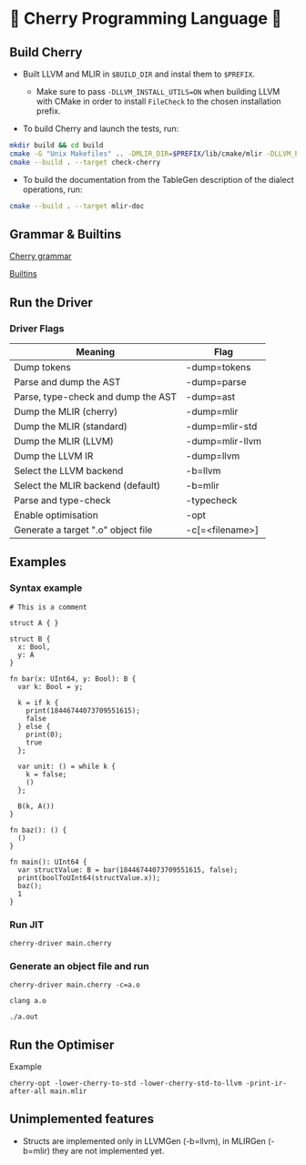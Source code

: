 # 🍒 Cherry Programming Language 🍒

## Build Cherry

- Built LLVM and MLIR in `$BUILD_DIR` and instal them to `$PREFIX`.
  - Make sure to pass `-DLLVM_INSTALL_UTILS=ON` when building LLVM with CMake in order to install `FileCheck` to the chosen installation prefix.

- To build Cherry and launch the tests, run:
```sh
mkdir build && cd build
cmake -G "Unix Makefiles" .. -DMLIR_DIR=$PREFIX/lib/cmake/mlir -DLLVM_EXTERNAL_LIT=$BUILD_DIR/bin/llvm-lit
cmake --build . --target check-cherry
```
- To build the documentation from the TableGen description of the dialect operations, run:
```sh
cmake --build . --target mlir-doc
```
## Grammar & Builtins
[Cherry grammar](/docs/Grammar.md)

[Builtins](/docs/Builtins.md)

## Run the Driver

### Driver Flags
Meaning                             |  Flag
|-----------------------------------|-------------------|
Dump tokens 			            | -dump=tokens
Parse and dump the AST              | -dump=parse
Parse, type-check and dump the AST  | -dump=ast
Dump the MLIR (cherry)              | -dump=mlir
Dump the MLIR (standard)            | -dump=mlir-std
Dump the MLIR (LLVM)                | -dump=mlir-llvm
Dump the LLVM IR                    | -dump=llvm
Select the LLVM backend             | -b=llvm
Select the MLIR backend (default)   | -b=mlir
Parse and type-check                | -typecheck
Enable optimisation                 | -opt
Generate a target ".o" object file  | -c[=\<filename>]  

## Examples
### Syntax example
```
# This is a comment

struct A { }

struct B {
  x: Bool,
  y: A
}

fn bar(x: UInt64, y: Bool): B {
  var k: Bool = y;
  
  k = if k {
    print(18446744073709551615);
    false
  } else {
    print(0);
    true
  };

  var unit: () = while k {
  	k = false;
  	()
  };

  B(k, A())
}

fn baz(): () {
  ()
}

fn main(): UInt64 {
  var structValue: B = bar(18446744073709551615, false);
  print(boolToUInt64(structValue.x));
  baz();
  1
}
```

### Run JIT
```
cherry-driver main.cherry
```

### Generate an object file and run
```
cherry-driver main.cherry -c=a.o

clang a.o

./a.out 
```

## Run the Optimiser
Example
```
cherry-opt -lower-cherry-to-std -lower-cherry-std-to-llvm -print-ir-after-all main.mlir
```

## Unimplemented features
- Structs are implemented only in LLVMGen (-b=llvm), 
in MLIRGen (-b=mlir) they are not implemented yet.